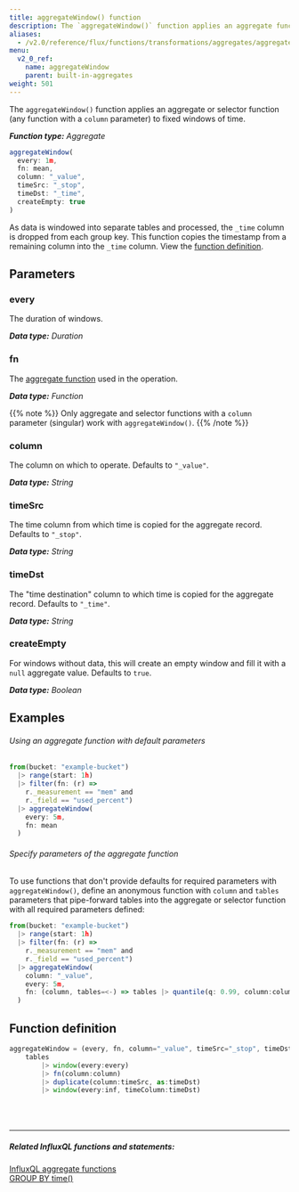 ```yaml
---
title: aggregateWindow() function
description: The `aggregateWindow()` function applies an aggregate function to fixed windows of time.
aliases:
  - /v2.0/reference/flux/functions/transformations/aggregates/aggregatewindow
menu:
  v2_0_ref:
    name: aggregateWindow
    parent: built-in-aggregates
weight: 501
---
```


The `aggregateWindow()` function applies an aggregate or selector function
(any function with a `column` parameter) to fixed windows of time.

_**Function type:** Aggregate_  

```js
aggregateWindow(
  every: 1m,
  fn: mean,
  column: "_value",
  timeSrc: "_stop",
  timeDst: "_time",
  createEmpty: true
)
```

As data is windowed into separate tables and processed, the `_time` column is dropped from each group key.
This function copies the timestamp from a remaining column into the `_time` column.
View the [function definition](#function-definition).

## Parameters

### every
The duration of windows.

_**Data type:** Duration_

### fn
The [aggregate function](/v2.0/reference/flux/functions/built-in/transformations/aggregates) used in the operation.

_**Data type:** Function_

{{% note %}}
Only aggregate and selector functions with a `column` parameter (singular) work with `aggregateWindow()`.
{{% /note %}}

### column
The column on which to operate.
Defaults to `"_value"`.

_**Data type:** String_

### timeSrc
The time column from which time is copied for the aggregate record.
Defaults to `"_stop"`.

_**Data type:** String_

### timeDst
The "time destination" column to which time is copied for the aggregate record.
Defaults to `"_time"`.

_**Data type:** String_

### createEmpty
For windows without data, this will create an empty window and fill
it with a `null` aggregate value.
Defaults to `true`.

_**Data type:** Boolean_

## Examples

###### Using an aggregate function with default parameters
```js
from(bucket: "example-bucket")
  |> range(start: 1h)
  |> filter(fn: (r) =>
    r._measurement == "mem" and
    r._field == "used_percent")
  |> aggregateWindow(
    every: 5m,
    fn: mean
  )
```
###### Specify parameters of the aggregate function
To use functions that don't provide defaults for required parameters with `aggregateWindow()`,
define an anonymous function with `column` and `tables` parameters that pipe-forward
tables into the aggregate or selector function with all required parameters defined:

```js
from(bucket: "example-bucket")
  |> range(start: 1h)
  |> filter(fn: (r) =>
    r._measurement == "mem" and
    r._field == "used_percent")
  |> aggregateWindow(
    column: "_value",
    every: 5m,
    fn: (column, tables=<-) => tables |> quantile(q: 0.99, column:column)
  )
```

## Function definition
```js
aggregateWindow = (every, fn, column="_value", timeSrc="_stop", timeDst="_time", tables=<-) =>
	tables
		|> window(every:every)
		|> fn(column:column)
		|> duplicate(column:timeSrc, as:timeDst)
		|> window(every:inf, timeColumn:timeDst)
```

<hr style="margin-top:4rem"/>

##### Related InfluxQL functions and statements:
[InfluxQL aggregate functions](https://docs.influxdata.com/influxdb/latest/query_language/functions/#aggregations)  
[GROUP BY time()](https://docs.influxdata.com/influxdb/latest/query_language/data_exploration/#the-group-by-clause)  
